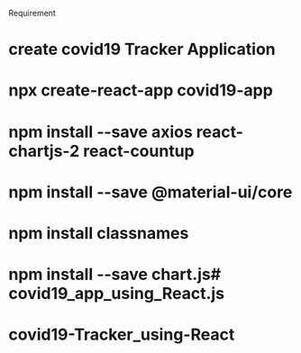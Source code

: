 Requirement

# create covid19 Tracker Application

# npx create-react-app covid19-app

# npm install --save axios react-chartjs-2 react-countup

# npm install --save @material-ui/core

# npm install classnames

# npm install --save chart.js# covid19_app_using_React.js
# covid19-Tracker_using-React
